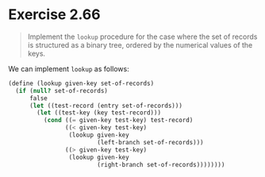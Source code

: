 # Exercise 2.66

> Implement the `lookup` procedure for the case where the set of records is structured as a binary tree, ordered by the numerical values of the keys.



We can implement `lookup` as follows:
```scheme
(define (lookup given-key set-of-records)
  (if (null? set-of-records)
      false
      (let ((test-record (entry set-of-records)))
        (let ((test-key (key test-record)))
          (cond ((= given-key test-key) test-record)
                ((< given-key test-key)
                 (lookup given-key
                         (left-branch set-of-records)))
                ((> given-key test-key)
                 (lookup given-key
                         (right-branch set-of-records))))))))
```
